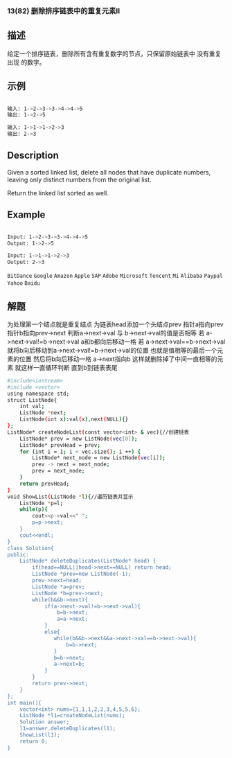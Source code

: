 ### 13(82) 删除排序链表中的重复元素Ⅱ

## 描述

给定一个排序链表，删除所有含有重复数字的节点，只保留原始链表中 没有重复出现 的数字。

## 示例
```bash

输入: 1->2->3->3->4->4->5
输出: 1->2->5

输入: 1->1->1->2->3
输出: 2->3

```

## Description

Given a sorted linked list, delete all nodes that have duplicate numbers, leaving only distinct numbers from the original list.

Return the linked list sorted as well.

## Example
```bash

Input: 1->2->3->3->4->4->5
Output: 1->2->5

Input: 1->1->1->2->3
Output: 2->3

```
`BitDance` `Google` `Amazon` `Apple` `SAP` `Adobe` `Microsoft` `Tencent` `Mi` `Alibaba` `Paypal` `Yahoo` `Baidu`
## 解题
为处理第一个结点就是重复结点 为链表head添加一个头结点prev
指针a指向prev 指针b指向prev->next
判断a->next->val 与 b->next->val的值是否相等 
若 a->next->val!=b->next->val a和b都向后移动一格
若 a->next->val==b->next->val 就将b向后移动到a->next->val!=b->next->val的位置 也就是值相等的最后一个元素的位置 
然后将b向后移动一格 a->next指向b 这样就删除掉了中间一直相等的元素
就这样一直循环判断 直到b到链表表尾
```bash
#include<iostream>
#include <vector>
using namespace std;
struct ListNode{
    int val;
    ListNode *next;
    ListNode(int x):val(x),next(NULL){}
};
ListNode* createNodeList(const vector<int> & vec){//创建链表
    ListNode* prev = new ListNode(vec[0]);
    ListNode* prevHead = prev;
    for (int i = 1; i < vec.size(); i ++) {
        ListNode* next_node = new ListNode(vec[i]);
        prev -> next = next_node;
        prev = next_node;
    }
    return prevHead;
}
void ShowList(ListNode *l){//遍历链表并显示
    ListNode *p=l;
    while(p){
        cout<<p->val<<" ";
        p=p->next;
    }
    cout<<endl;
}
class Solution{
public:
    ListNode* deleteDuplicates(ListNode* head) {
        if(head==NULL||head->next==NULL) return head;
        ListNode *prev=new ListNode(-1);
        prev->next=head;
        ListNode *a=prev;
        ListNode *b=prev->next;
        while(b&&b->next){
            if(a->next->val!=b->next->val){
                b=b->next;
                a=a->next;
            }
            else{
               while(b&&b->next&&a->next->val==b->next->val){
                   b=b->next;
               }
               b=b->next;
               a->next=b;
            }
        }
        return prev->next;
    }
};
int main(){
    vector<int> nums={1,1,1,2,2,3,4,5,5,6};
    ListNode *l1=createNodeList(nums);
    Solution answer;
    l1=answer.deleteDuplicates(l1);
    ShowList(l1);
    return 0;
}
```